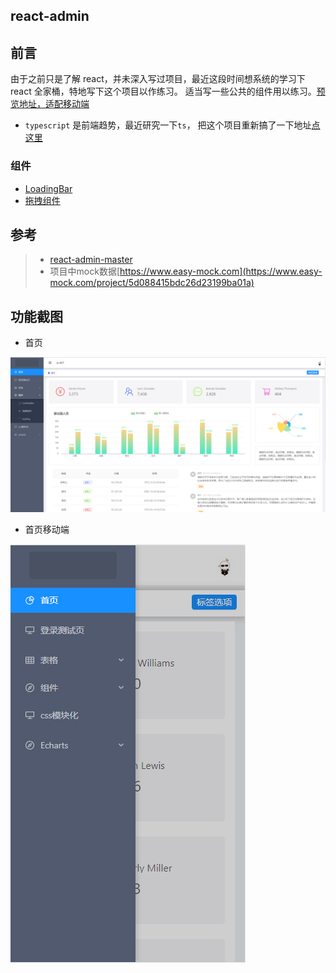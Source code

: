 
## react-admin

## 前言
由于之前只是了解 react，并未深入写过项目，最近这段时间想系统的学习下 react 全家桶，特地写下这个项目以作练习。
适当写一些公共的组件用以练习。[预览地址，适配移动端](https://react.closeeyes.cn)

- `typescript` 是前端趋势，最近研究一下`ts`， 把这个项目重新搞了一下地址[点这里](https://github.com/hz199/react-admin-ts)

### 组件

- [LoadingBar](https://react.closeeyes.cn/#/app/components/loadingBar)
- [拖拽组件](https://react.closeeyes.cn/#/app/components/draggable)

## 参考
> - [react-admin-master](https://github.com/yezihaohao/react-admin)
> - 项目中mock数据[https://www.easy-mock.com](https://www.easy-mock.com/project/5d088415bdc26d23199ba01a)

## 功能截图

- 首页

![image](./images/demo1.png)
- 首页移动端

![image](./images/demo2.png)
